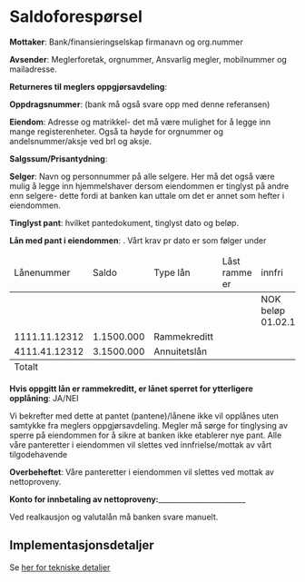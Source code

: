 # Saldoforespørsel

**Mottaker**: Bank/finansieringselskap firmanavn og org.nummer

**Avsender**: Meglerforetak, orgnummer, Ansvarlig megler, mobilnummer og mailadresse.

**Returneres til meglers oppgjørsavdeling**:

**Oppdragsnummer**: (bank må også svare opp med denne referansen)

**Eiendom**: Adresse og matrikkel- det må være mulighet for å legge inn mange registerenheter. Også ta høyde for orgnummer og andelsnummer/aksje ved brl og aksje.

**Salgssum/Prisantydning**:

**Selger**: Navn og personnummer på alle selgere. Her må det også være mulig å legge inn hjemmelshaver dersom eiendommen er tinglyst på andre enn selgere- dette fordi at banken kan uttale om det er annet som hefter i eiendommen.

**Tinglyst pant**: hvilket pantedokument, tinglyst dato og beløp.

**Lån med pant i eiendommen**: . Vårt krav pr dato er som følger under
<table><thead><tr><td>Lånenummer</td><td>Saldo</td><td>Type lån</td><td>Låst ramme er</td><td>innfri</td><td>Innfri</td><td>innfri</td></tr></thead><tbody><tr><td></td><td></td><td></td><td></td><td>NOK beløp 01.02.18</td><td>NOK beløp 01.02.18</td><td>NOK beløp 01.02.18</td></tr>
<tr><td>1111.11.12312</td><td>1.1500.000</td><td>Rammekreditt</td><td></td><td></td><td></td><td></td></tr>
<tr><td>4111.41.12312</td><td>3.1500.000</td><td>Annuitetslån</td><td></td><td></td><td></td><td></td></tr>
</tbody>
<tfoot><tr><td colspan="7">Totalt</td></tfoot>
</table>
 
			
			
**Hvis oppgitt lån er rammekreditt, er lånet sperret for ytterligere opplåning**: JA/NEI

Vi bekrefter med dette at pantet (pantene)/lånene ikke vil opplånes uten samtykke fra meglers oppgjørsavdeling. Megler må sørge for tinglysing av sperre på eiendommen for å sikre at banken ikke etablerer nye pant. Alle våre panteretter i eiendommen vil slettes ved innfrielse/mottak av vårt tilgodehavende

**Overbeheftet**: Våre panteretter i eiendommen vil slettes ved mottak av nettoproveny.

**Konto for innbetaling av nettoproveny:**________________________


Ved realkausjon og valutalån må banken svare manuelt. 


## Implementasjonsdetaljer
Se [her for tekniske detaljer](resgjeldsoppgave.md)